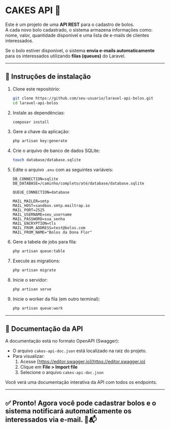 # CAKES API 🍰

Este é um projeto de uma **API REST** para o cadastro de bolos.  
A cada novo bolo cadastrado, o sistema armazena informações como: nome, valor, quantidade disponível e uma lista de e-mails de clientes interessados.

Se o bolo estiver disponível, o sistema **envia e-mails automaticamente** para os interessados utilizando **filas (queues)** do Laravel.

---

## 🚀 Instruções de instalação

1. Clone este repositório:
   ```bash
   git clone https://github.com/seu-usuario/laravel-api-bolos.git
   cd laravel-api-bolos
   ```

2. Instale as dependências:
   ```bash
   composer install
   ```

3. Gere a chave da aplicação:
   ```bash
   php artisan key:generate
   ```

4. Crie o arquivo de banco de dados SQLite:
   ```bash
   touch database/database.sqlite
   ```

5. Edite o arquivo `.env` com as seguintes variáveis:
   ```env
   DB_CONNECTION=sqlite
   DB_DATABASE=/caminho/completo/até/database/database.sqlite

   QUEUE_CONNECTION=database

   MAIL_MAILER=smtp
   MAIL_HOST=sandbox.smtp.mailtrap.io
   MAIL_PORT=2525
   MAIL_USERNAME=seu_username
   MAIL_PASSWORD=sua_senha
   MAIL_ENCRYPTION=tls
   MAIL_FROM_ADDRESS=test@bolos.com
   MAIL_FROM_NAME="Bolos da Dona Flor"
   ```

6. Gere a tabela de jobs para fila:
   ```bash
   php artisan queue:table
   ```

7. Execute as migrations:
   ```bash
   php artisan migrate
   ```

8. Inicie o servidor:
   ```bash
   php artisan serve
   ```

9. Inicie o worker da fila (em outro terminal):
   ```bash
   php artisan queue:work
   ```

---

## 📘 Documentação da API

A documentação está no formato OpenAPI (Swagger):

- O arquivo `cakes-api-doc.json` está localizado na raiz do projeto.
- Para visualizar:
    1. Acesse [https://editor.swagger.io](https://editor.swagger.io)
    2. Clique em **File > Import file**
    3. Selecione o arquivo `cakes-api-doc.json`

Você verá uma documentação interativa da API com todos os endpoints.

---

## ✅ Pronto! Agora você pode cadastrar bolos e o sistema notificará automaticamente os interessados via e-mail. 🍰📬
